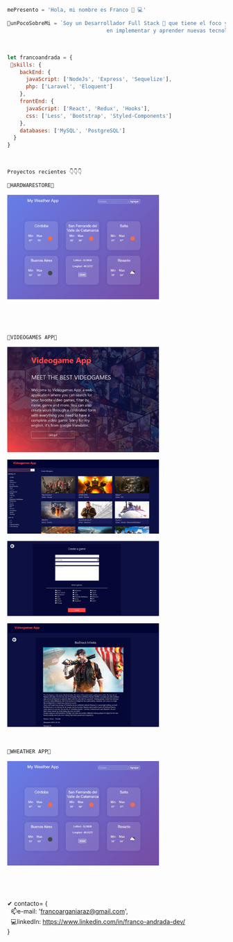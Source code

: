 # 
```js
mePresento = 'Hola, mi nombre es Franco 👋 💻' 
```
```js
🎯unPocoSobreMi = `Soy un Desarrollador Full Stack 🕺 que tiene el foco y entusiasmo 
                                en implementar y aprender nuevas tecnologías. `
```
 <br>

```javascript
let francoandrada = {
 💪skills: {
    backEnd: {
      javaScript: ['NodeJs', 'Express', 'Sequelize'],
      php: ['Laravel', 'Eloquent']
    },
    frontEnd: {
      javaScript: ['React', 'Redux', 'Hooks'],
      css: ['Less', 'Bootstrap', 'Styled-Components']
    },
    databases: ['MySQL', 'PostgreSQL']
  }
}

```
 <br>
 
```js
Proyectos recientes 👇👇👇
``` 

```js
🕺HARDWARESTORE🕺 
```
  <dl>
  <a href="https://github.com/francoandrada/WeatherApp">
<img align="center"  width= "350px" src='Weatherappimg.jpg' />
  </a>
  </dl>
<br><br><br>



```js
🕺VIDEOGAMES APP🕺
```
<a href="https://github.com/francoandrada/PI-Videogames">
<img align="center"  width= "350px" src='landingvideo.jpg'/>
<br><br>
<img align="center" width= "350px" src='homevideo.jpg'/>     
<br><br>
<img align="center"  width= "350px" src='createGame.png'/>   
<br><br>
<img align="center" width= "350px" src='gamedetail.png'/>
</a>
<br><br><br>



```js
🕺WHEATHER APP🕺 
```
  <dl>
  <a href="https://github.com/francoandrada/WeatherApp">
<img align="center"  width= "350px" src='Weatherappimg.jpg' />
  </a>
  </dl>
<br><br><br>


✔ contacto= {<br>
  &nbsp; 📫e-mail: 'francoarganiaraz@gmail.com', <br>
  &nbsp; 💻linkedIn:  <a href="https://www.linkedin.com/in/franco-andrada-dev/"> https://www.linkedin.com/in/franco-andrada-dev/</a></h3><br>
}
